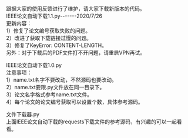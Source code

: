 跟据大家的使用反馈进行了维护，请大家下载新版本的代码。  
IEEE论文自动下载1.1.py-------2020/7/26  
更新内容：  
1）修复了论文编号获取失败的问题。    
2）改进了获取下载链接过慢的问题。    
3）修复了KeyError: CONTENT-LENGTH。    
另外：对于下载后的PDF文件打不开问题，请重启VPN再试。  

IEEE论文自动下载1.0.py  
注意事项：  
1）name.txt名字不要改动，不然源码也要改动。  
2）name.txt要跟.py文件放在同一目录下。  
3）论文名字格式参考name.txt文件。  
4）每个论文的论文编号获取可以设置个数，具体参考源码。
  
文件下载器.py  
上面IEEE论文自动下载的requests下载文件的参考源码，有兴趣的可以一起看看。  
